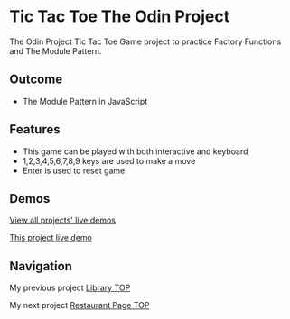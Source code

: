 # Tic Tac Toe The Odin Project

The Odin Project Tic Tac Toe Game project to practice Factory Functions and The Module Pattern.

## Outcome

- The Module Pattern in JavaScript

## Features

- This game can be played with both interactive and keyboard
- 1,2,3,4,5,6,7,8,9 keys are used to make a move
- Enter is used to reset game

## Demos

[View all projects' live demos](https://minhhoccode111.github.io/all-projects-live-demos/)

[This project live demo](https://minhhoccode111.github.io/tic-tac-toe-top/)

## Navigation

My previous project [Library TOP](https://github.com/minhhoccode111/library-top)

My next project [Restaurant Page TOP](https://github.com/minhhoccode111/restaurant-page-top/)
